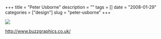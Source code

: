 +++
title = "Peter Usborne"
description = ""
tags = []
date = "2008-01-29"
categories = ["design"]
slug = "peter-usborne"
+++


 

  <div id="screens-thumbs" class="clearfix">
    <div class="txt-center" id="design-submission"><a href="http://www.buzzgraphics.co.uk/"><img id='bluga-thumbnail-1035' class='bluga-thumbnail large' src='http://media.konigi.com/bluga/
wt47f281d27b5cf_0.jpg'/></a></div>  
  </div>   
<p><a href="http://www.buzzgraphics.co.uk/">http://www.buzzgraphics.co.uk/</a></p>




